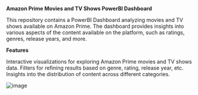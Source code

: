 <b>Amazon Prime Movies and TV Shows PowerBI Dashboard</b><br>

This repository contains a PowerBI Dashboard analyzing movies and TV shows available on Amazon Prime. The dashboard provides insights into various aspects of the content available on the platform, such as ratings, genres, release years, and more.


<b>Features</b> </br>

Interactive visualizations for exploring Amazon Prime movies and TV shows data.
Filters for refining results based on genre, rating, release year, etc.
Insights into the distribution of content across different categories.

![image](https://github.com/salmayasser1900/Amazon-Prime-Movies-and-TV-Shows-PowerBI-Dashboard/assets/59586072/b66a5126-fa14-4292-8274-0f25bebc3f7b)

